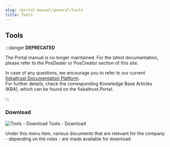 ```yaml
---
slug: /portal-manual/general/tools
title: Tools
---
```


## Tools

:::danger **DEPRECATED**

The Portal manual is no longer maintained. For the latest documentation, please refer to the PosDealer or PosCreator section of this site.  

In case of any questions, we encourage you to refer to our current [fiskaltrust Documentation Platform](https://docs.fiskaltrust.cloud).  
For further details, check the corresponding Knowledge Base Articles (KBA), which can be found on the fiskaltrust.Portal.

:::

### Download

![Tools - Download](images/AccountProfile/Download.png "https://portal.fiskaltrust.at/AccountProfile/Download")
Tools - Download

Under this menu item, various documents that are relevant for the company - depending on the roles - are made available for download.
